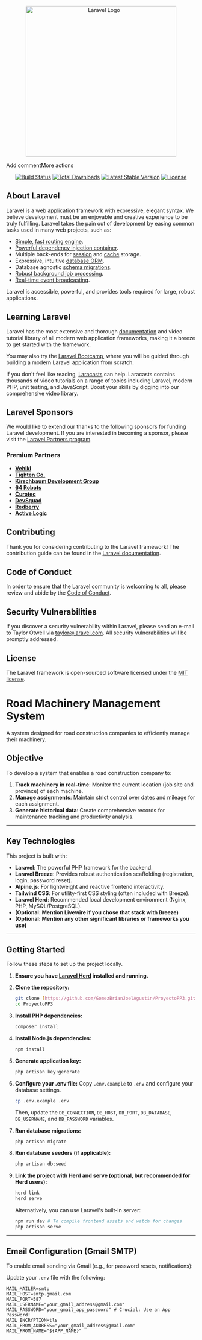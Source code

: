 <p align="center"><a href="https://laravel.com" target="_blank"><img src="https://raw.githubusercontent.com/laravel/art/master/logo-lockup/5%20SVG/2%20CMYK/1%20Full%20Color/laravel-logolockup-cmyk-red.svg" width="400" alt="Laravel Logo"></a></p>Add commentMore actions

<p align="center">
<a href="https://github.com/laravel/framework/actions"><img src="https://github.com/laravel/framework/workflows/tests/badge.svg" alt="Build Status"></a>
<a href="https://packagist.org/packages/laravel/framework"><img src="https://img.shields.io/packagist/dt/laravel/framework" alt="Total Downloads"></a>
<a href="https://packagist.org/packages/laravel/framework"><img src="https://img.shields.io/packagist/v/laravel/framework" alt="Latest Stable Version"></a>
<a href="https://packagist.org/packages/laravel/framework"><img src="https://img.shields.io/packagist/l/laravel/framework" alt="License"></a>
</p>

## About Laravel

Laravel is a web application framework with expressive, elegant syntax. We believe development must be an enjoyable and creative experience to be truly fulfilling. Laravel takes the pain out of development by easing common tasks used in many web projects, such as:

- [Simple, fast routing engine](https://laravel.com/docs/routing).
- [Powerful dependency injection container](https://laravel.com/docs/container).
- Multiple back-ends for [session](https://laravel.com/docs/session) and [cache](https://laravel.com/docs/cache) storage.
- Expressive, intuitive [database ORM](https://laravel.com/docs/eloquent).
- Database agnostic [schema migrations](https://laravel.com/docs/migrations).
- [Robust background job processing](https://laravel.com/docs/queues).
- [Real-time event broadcasting](https://laravel.com/docs/broadcasting).

Laravel is accessible, powerful, and provides tools required for large, robust applications.

## Learning Laravel

Laravel has the most extensive and thorough [documentation](https://laravel.com/docs) and video tutorial library of all modern web application frameworks, making it a breeze to get started with the framework.

You may also try the [Laravel Bootcamp](https://bootcamp.laravel.com), where you will be guided through building a modern Laravel application from scratch.

If you don't feel like reading, [Laracasts](https://laracasts.com) can help. Laracasts contains thousands of video tutorials on a range of topics including Laravel, modern PHP, unit testing, and JavaScript. Boost your skills by digging into our comprehensive video library.

## Laravel Sponsors

We would like to extend our thanks to the following sponsors for funding Laravel development. If you are interested in becoming a sponsor, please visit the [Laravel Partners program](https://partners.laravel.com).

### Premium Partners

- **[Vehikl](https://vehikl.com/)**
- **[Tighten Co.](https://tighten.co)**
- **[Kirschbaum Development Group](https://kirschbaumdevelopment.com)**
- **[64 Robots](https://64robots.com)**
- **[Curotec](https://www.curotec.com/services/technologies/laravel/)**
- **[DevSquad](https://devsquad.com/hire-laravel-developers)**
- **[Redberry](https://redberry.international/laravel-development/)**
- **[Active Logic](https://activelogic.com)**

## Contributing

Thank you for considering contributing to the Laravel framework! The contribution guide can be found in the [Laravel documentation](https://laravel.com/docs/contributions).

## Code of Conduct

In order to ensure that the Laravel community is welcoming to all, please review and abide by the [Code of Conduct](https://laravel.com/docs/contributions#code-of-conduct).

## Security Vulnerabilities

If you discover a security vulnerability within Laravel, please send an e-mail to Taylor Otwell via [taylor@laravel.com](mailto:taylor@laravel.com). All security vulnerabilities will be promptly addressed.

## License

The Laravel framework is open-sourced software licensed under the [MIT license](https://opensource.org/licenses/MIT).

# Road Machinery Management System

A system designed for road construction companies to efficiently manage their machinery.

## Objective

To develop a system that enables a road construction company to:

1.  **Track machinery in real-time**: Monitor the current location (job site and province) of each machine.
2.  **Manage assignments**: Maintain strict control over dates and mileage for each assignment.
3.  **Generate historical data**: Create comprehensive records for maintenance tracking and productivity analysis.

---

## Key Technologies

This project is built with:

* **Laravel**: The powerful PHP framework for the backend.
* **Laravel Breeze**: Provides robust authentication scaffolding (registration, login, password reset).
* **Alpine.js**: For lightweight and reactive frontend interactivity.
* **Tailwind CSS**: For utility-first CSS styling (often included with Breeze).
* **Laravel Herd**: Recommended local development environment (Nginx, PHP, MySQL/PostgreSQL).
* **(Optional: Mention Livewire if you chose that stack with Breeze)**
* **(Optional: Mention any other significant libraries or frameworks you use)**

---

## Getting Started

Follow these steps to set up the project locally.

1.  **Ensure you have [Laravel Herd](https://herd.laravel.com/) installed and running.**
2.  **Clone the repository:**
    ```bash
    git clone [https://github.com/GomezBrianJoelAgustin/ProyectoPP3.git](https://github.com/GomezBrianJoelAgustin/ProyectoPP3.git)
    cd ProyectoPP3
    ```
3.  **Install PHP dependencies:**
    ```bash
    composer install
    ```
4.  **Install Node.js dependencies:**
    ```bash
    npm install
    ```
5.  **Generate application key:**
    ```bash
    php artisan key:generate
    ```
6.  **Configure your .env file:**
    Copy `.env.example` to `.env` and configure your database settings.

    ```bash
    cp .env.example .env
    ```
    Then, update the `DB_CONNECTION`, `DB_HOST`, `DB_PORT`, `DB_DATABASE`, `DB_USERNAME`, and `DB_PASSWORD` variables.

7.  **Run database migrations:**
    ```bash
    php artisan migrate
    ```
8.  **Run database seeders (if applicable):**
    ```bash
    php artisan db:seed
    ```
9.  **Link the project with Herd and serve (optional, but recommended for Herd users):**
    ```bash
    herd link
    herd serve
    ```
    Alternatively, you can use Laravel's built-in server:
    ```bash
    npm run dev # To compile frontend assets and watch for changes
    php artisan serve
    ```

---

## Email Configuration (Gmail SMTP)

To enable email sending via Gmail (e.g., for password resets, notifications):

Update your `.env` file with the following:

```dotenv
MAIL_MAILER=smtp
MAIL_HOST=smtp.gmail.com
MAIL_PORT=587
MAIL_USERNAME="your_gmail_address@gmail.com"
MAIL_PASSWORD="your_gmail_app_password" # Crucial: Use an App Password!
MAIL_ENCRYPTION=tls
MAIL_FROM_ADDRESS="your_gmail_address@gmail.com"
MAIL_FROM_NAME="${APP_NAME}"
